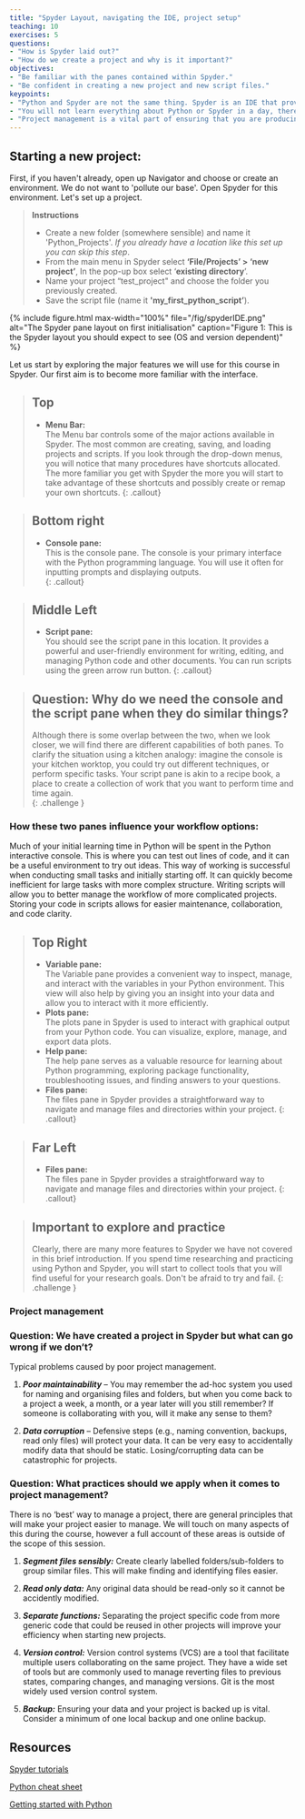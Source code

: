 ```yaml
---
title: "Spyder Layout, navigating the IDE, project setup"
teaching: 10
exercises: 5
questions:
- "How is Spyder laid out?"
- "How do we create a project and why is it important?"
objectives:
- "Be familiar with the panes contained within Spyder."
- "Be confident in creating a new project and new script files."  
keypoints:
- "Python and Spyder are not the same thing. Spyder is an IDE that provides you with a convenient way to manage Python projects, and Python is the underlying language that enables Spyder."
- "You will not learn everything about Python or Spyder in a day, there are a huge number of tools available to you in Spyder. The more time you commit to exploring and practicing, the more you will achieve."
- "Project management is a vital part of ensuring that you are producing maintainable, shareable, and robust software."
---
```


## Starting a new project:
First, if you haven't already, open up Navigator and choose or create an environment. We do not want to 'pollute our base'. Open Spyder for this environment. Let's set up a project.
    
>**Instructions**
>* Create a new folder (somewhere sensible) and name it 'Python_Projects'. *If you already have a location like this set up you can skip this step*. 
>* From the main menu in Spyder select **‘File/Projects’ > ‘new project’**, In the pop-up box select ‘**existing directory**’.     
>* Name your project “test_project" and choose the folder you previously created.
>* Save the script file (name it **'my_first_python_script’**).  

{% include figure.html max-width="100%" file="/fig/spyderIDE.png" 
alt="The Spyder pane layout on first initialisation" caption="Figure 1: This is the Spyder layout you should expect to see (OS and version dependent)" %}


Let us start by exploring the major features we will use for this course in Spyder. Our first aim is to become more familiar with the interface.

>## Top
>* **Menu Bar:**  
>The Menu bar controls some of the major actions available in Spyder. The most common are creating, saving, and loading projects and scripts. If you look through the drop-down menus, you will notice that many procedures have shortcuts allocated. The more familiar you get with Spyder the more you will start to take advantage of these shortcuts and possibly create or remap your own shortcuts. 
{: .callout}

>## Bottom right
>* **Console pane:**  
>This is the console pane. The console is your primary interface with the Python programming language. You will use it often for inputting prompts and displaying outputs.  
{: .callout}

>## Middle Left
>* **Script pane:**  
>You should see the script pane in this location. It provides a powerful and user-friendly environment for writing, editing, and managing Python code and other documents. You can run scripts using the green arrow run button.
{: .callout}

> ## Question: Why do we need the console and the script pane when they do similar things?
> Although there is some overlap between the two, when we look closer, we will find there are different capabilities of both
> panes. To clarify the situation using a kitchen analogy: imagine the console is your kitchen worktop, you could try out 
>different techniques, or perform specific tasks. Your script pane is akin to a recipe book, a place to create a collection of 
>work that you want to perform time and time again.  
{: .challenge }

### How these two panes influence your workflow options: 
Much of your initial learning time in Python will be spent in the Python interactive console. This is where you can test out lines of code, and it can be a useful environment to try out ideas. This way of working is successful when conducting small tasks and initially starting off. It can quickly become inefficient for large tasks with more complex structure. Writing scripts will allow you to better manage the workflow of more complicated projects. Storing your code in scripts allows for easier maintenance, collaboration, and code clarity.

>## Top Right
>* **Variable pane:**  
>The Variable pane provides a convenient way to inspect, manage, and interact with the variables in your Python environment. This view will also help by giving you an insight into your data and allow you to interact with it more efficiently.
>* **Plots pane:**  
>The plots pane in Spyder is used to interact with graphical output from your Python code. You can visualize, explore, manage, and export data plots.
>* **Help pane:**  
>The help pane serves as a valuable resource for learning about Python programming, exploring package functionality, troubleshooting issues, and finding answers to your questions. 
>* **Files pane:**  
>The files pane in Spyder provides a straightforward way to navigate and manage files and directories within your project. 
{: .callout}

>## Far Left 
>* **Files pane:**  
>The files pane in Spyder provides a straightforward way to navigate and manage files and directories within your project. 
{: .callout}

>## Important to explore and practice
>Clearly, there are many more features to Spyder we have not covered in this brief introduction. If you spend time researching and practicing using Python and Spyder, you will start to collect tools that you will find useful for your research goals. Don't be afraid to try and fail. 
{: .challenge }

### Project management

### Question: We have created a project in Spyder but what can go wrong if we don’t? 
Typical problems caused by poor project management. 

1. ***Poor maintainability*** – You may remember the ad-hoc system you used for naming and organising files and folders, but when you come back to a project a week, a month, or a year later will you still remember? If someone is collaborating with you, will it make any sense to them? 

2. ***Data corruption*** – Defensive steps (e.g., naming convention, backups, read only files) will protect your data. It can be very easy to accidentally modify data that should be static. Losing/corrupting data can be catastrophic for projects.


### Question: What practices should we apply when it comes to project management?
There is no ‘best’ way to manage a project, there are general principles that will make your project easier to manage. We will touch on many aspects of this during the course, however a full account of these areas is outside of the scope of this session.

1. ***Segment files sensibly:*** Create clearly labelled folders/sub-folders to group similar files. This will make finding and identifying files easier.  

2. ***Read only data:*** Any original data should be read-only so it cannot be accidently modified.  

3. ***Separate functions:*** Separating the project specific code from more generic code that could be reused in other projects will improve your efficiency when starting new projects.  

4. ***Version control:*** Version control systems (VCS) are a tool that facilitate multiple users collaborating on the same project. They have a wide set of tools but are commonly used to manage reverting files to previous states, comparing changes, and managing versions. Git is the most widely used version control system. 

5. ***Backup:*** Ensuring your data and your project is backed up is vital. Consider a minimum of one local backup and one online backup.


## Resources

[Spyder tutorials](https://docs.spyder-ide.org/current/videos/first-steps-with-spyder.html)

[Python cheat sheet](https://www.datacamp.com/cheat-sheet/getting-started-with-python-cheat-sheet)

[Getting started with Python](https://www.python.org/about/gettingstarted/)

     

